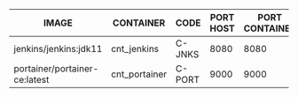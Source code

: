 |IMAGE | CONTAINER | CODE | PORT HOST | PORT CONTAINER |
|---- | ----- | ----- | ---- | ---- |
|jenkins/jenkins:jdk11	|cnt_jenkins|	C-JNKS|	8080	|8080 |
|portainer/portainer-ce:latest|	cnt_portainer	|C-PORT	|9000	|9000|
